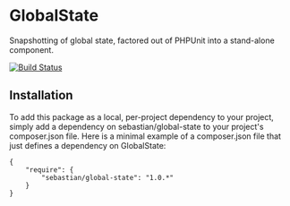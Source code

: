 # GlobalState

Snapshotting of global state, factored out of PHPUnit into a stand-alone component.

[![Build Status](https://travis-ci.org/sebastianbergmann/global-state.svg?branch=master)](https://travis-ci.org/sebastianbergmann/global-state)

## Installation

To add this package as a local, per-project dependency to your project, simply add a dependency on  sebastian/global-state  to your project's  composer.json  file. Here is a minimal example of a  composer.json  file that just defines a dependency on GlobalState:

    {
        "require": {
            "sebastian/global-state": "1.0.*"
        }
    }
